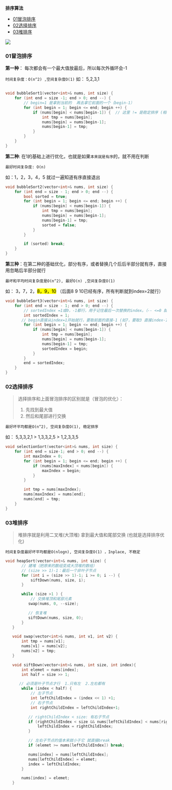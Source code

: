 
**排序算法**

* <a href="#01冒泡排序">01冒泡排序</a>
* <a href="#01冒泡排序">02选择排序</a>
* <a href="#01冒泡排序">03堆排序</a>

![](4.jpg)

<a id="01冒泡排序"></a>

### 01冒泡排序

**第一种**： 每次都会有一个最大值放最后，所以每次外循环会-1

`时间复杂度：O(n^2) ,空间复杂度O(1)`
如： 5,2,3,1

```c++

void bubbleSort1(vector<int>& nums, int size) {
    for (int end = size -1; end > 0; end --) {
        // begin=1 是拿到当前的  再去拿它前面的一个（begin-1）
        for (int begin = 1; begin <= end; begin ++) {
            if (nums[begin] < nums[begin-1]) {  // 这里 != 是稳定排序 (相等就不用交换)
                int tmp = nums[begin];
                nums[begin] = nums[begin-1];
                nums[begin-1] = tmp;
            }
        }
    }
}
```

   **第二种**: 在1的基础上进行优化，也就是如果`本来就是有序`的，就不用在判断

   `最好时间复杂度: O(n)`

如：1，2，3，4，5 就过一遍知道有序直接退出

```c++
void bubbleSort2(vector<int>& nums, int size) {
    for (int end = size - 1; end > 0; end --) {
        bool sorted = true;
        for (int begin = 1; begin <= end; begin ++) {
            if (nums[begin] < nums[begin-1]) {
                int tmp = nums[begin];
                nums[begin] = nums[begin-1];
                nums[begin-1] = tmp;
                sorted = false;
            }
        }

        if (sorted) break;
    }
}
```

**第三种**：在第二种的基础优化，部分有序，或者替换几个后后半部分就有序，直接用忽略后半部分就行

`最坏和平均时间复杂度是O(n^2), 最好O(n) ,空间复杂度O(1)`

如： 3，7，2，<mark>8，9，10</mark> （后面8 9 10已经有序，所有判断就到index=2就行）

```c++
void bubbleSort3(vector<int>& nums, int size) {
    for (int end = size - 1; end > 0; end --) {
        // sortedIndex =1或0，-1都行，用于记住最后一次替换的index。（-- <=0 就行不满足上面条件）
        int sortedIndex = 1;
       // begin直接从index=1开始就行，要取前面的直接-1 (如7，要取3 直接index-1)
        for (int begin = 1; begin <= end; begin ++) {
            if (nums[begin] < nums[begin-1]) {
                int tmp = nums[begin];
                nums[begin] = nums[begin-1];
                nums[begin-1] = tmp;
                sortedIndex = begin;
            }
        }
        end = sortedIndex;
    }
}
```

<a id="02选择排序"></a>

### 02选择排序

> 选择排序和上面冒泡排序的区别就是（冒泡的优化）：
>
> 1. 先找到最大值  
> 2.  然后和尾部进行交换

  `最好坏平均都是O(n^2), 空间复杂度O(1), 稳定排序`

  如： 5,3,3,2,1 > 1,3,3,2,5 > 1,2,3,3,5

```c++
void selectionSort(vector<int>& nums, int size) {
    for (int end = size-1; end > 0; end --) {
        int maxIndex = 0;
        for (int begin = 1; begin <= end; begin ++) {
            if (nums[maxIndex] < nums[begin]) {
                maxIndex = begin;
            }
        }

        int tmp = nums[maxIndex];
        nums[maxIndex] = nums[end];
        nums[end] = tmp;
    }
}
```

<a id="03堆排序"></a>

### 03堆排序

> 堆排序就是利用二叉堆(大顶堆) 拿到最大值和尾部交换 (也就是选择排序优化)

`时间复杂度最好坏平均都是O(nlogn), 空间复杂度O(1) ，Inplace, 不稳定`

```c++
void heapSort(vector<int>& nums, int size) {
       // 建堆（把原来的数组变成大顶堆的数组）
       // (size >> 1)-1：最后一个非叶子节点
       for (int i = (size >> 1)-1; i >= 0; i --) {
           siftDown(nums, size, i);
       }

       while (size >1 ) {
           // 交换堆顶和尾部元素
          swap(nums, 0, --size);  

          // 恢复堆
          siftDown(nums, size, 0);
       }
   }

   void swap(vector<int>& nums, int v1, int v2) {
       int tmp = nums[v1];
       nums[v1] = nums[v2];
       nums[v2] = tmp;
   }

   void siftDown(vector<int>& nums, int size, int index){
       int elemet = nums[index];
       int half = size >> 1;  

      // 必须是叶子节点才行  1.只有左  2.左右都有
       while (index < half) {
           // 左子节点
           int leftChildIndex = (index << 1) +1;
           // 右子节点
           int rightChildIndex = leftChildIndex+1;

          // rightChildIndex < size: 有右子节点
          if (rightChildIndex < size && nums[leftChildIndex] < nums[rightChildIndex]) {
              leftChildIndex = rightChildIndex;
          }

          // 左右子节点的值本来就小于它 就直接break 
          if (elemet >= nums[leftChildIndex]) break;

          nums[index] = nums[leftChildIndex];
          nums[leftChildIndex] = elemet;
          index = leftChildIndex;
       }

       nums[index] = elemet;
   }
```

